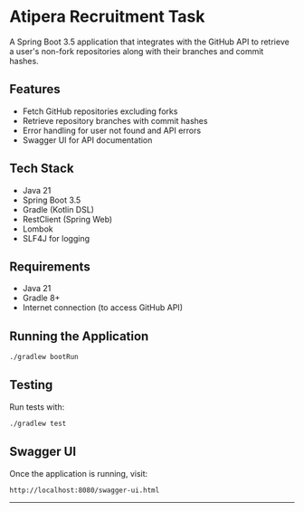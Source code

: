 # Atipera Recruitment Task

A Spring Boot 3.5 application that integrates with the GitHub API to retrieve a user's non-fork repositories along with their branches and commit hashes.

## Features
- Fetch GitHub repositories excluding forks
- Retrieve repository branches with commit hashes
- Error handling for user not found and API errors
- Swagger UI for API documentation

## Tech Stack
- Java 21
- Spring Boot 3.5
- Gradle (Kotlin DSL)
- RestClient (Spring Web)
- Lombok
- SLF4J for logging

## Requirements
- Java 21
- Gradle 8+
- Internet connection (to access GitHub API)

## Running the Application

```bash
./gradlew bootRun
```

## Testing
Run tests with:
```bash
./gradlew test
```

## Swagger UI
Once the application is running, visit:
```
http://localhost:8080/swagger-ui.html
```

---
